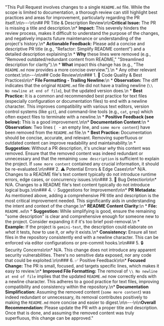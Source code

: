 "This Pull Request involves changes to a single `README.md` file. While the scope is limited to documentation, a thorough review can still highlight best practices and areas for improvement, particularly regarding the PR itself.\n\n---\n\n## PR Title & Description Review\n\n**Critical Issue:** The PR is missing a title and description.\n*   **Impact:** This severely hinders the review process, makes it difficult to understand the purpose of the changes, and negatively impacts future maintenance or understanding of the project's history.\n*   **Actionable Feedback:** Please add a concise and descriptive PR title (e.g., \"Refactor: Simplify README content\") and a detailed description explaining:\n    *   **Why** these lines were removed (e.g., \"Removed outdated/redundant content from README,\" \"Streamlined description for clarity\").\n    *   **What** impact this change has (e.g., \"The `README.md` now provides a more concise overview.\").\n    *   Any other relevant context.\n\n---\n\n## Code Review\n\n### 1. 📝 Code Quality & Best Practices\n\n*   **File Formatting - Trailing Newline:**\n    *   **Observation:** The diff indicates that the original `README.md` file did not have a trailing newline (`\\ No newline at end of file`), but the updated version does.\n    *   **Best Practice:** It is a common and recommended best practice for text files (especially configuration or documentation files) to end with a newline character. This improves compatibility with various text editors, version control systems (like `git`), and command-line tools (e.g., `cat`, `grep`) which often expect files to terminate with a newline.\n    *   **Positive Feedback (see below):** This is a good improvement.\n\n*   **Documentation Content:**\n    *   **Observation:** Two lines (` ` - an empty line, and `some more content`) have been removed from the `README.md` file.\n    *   **Best Practice:** Documentation should be concise, accurate, and relevant. Removing superfluous or outdated content can improve readability and maintainability.\n    *   **Suggestion:** Without a PR description, it's unclear *why* this content was removed. Ensure that the removed content was indeed redundant or unnecessary and that the remaining `some description` is sufficient to explain the project. If `some more content` contained any crucial information, it should be re-evaluated.\n\n### 2. ⚠️ Potential Errors & Edge Cases\n\n*   N/A. Changes to a README file's text content typically do not introduce runtime errors, edge cases, or concurrency issues.\n\n### 3. 🐛 Bug Detection\n\n*   N/A. Changes to a README file's text content typically do not introduce logical bugs.\n\n### 4. 💡 Suggestions for Improvement\n\n*   **PR Metadata:** As mentioned above, adding a comprehensive PR title and description is the most critical improvement needed. This significantly aids in understanding the intent and context of the change.\n*   **README Content Clarity:**\n    *   **File:** `README.md`\n    *   **Suggestion:** While simplifying is good, ensure the remaining \"some description\" is clear and comprehensive enough for someone new to the project. Consider expanding it if it's too brief post-removal.\n    *   **Example:** If the project is `gemini-test`, the description could elaborate on *what* it tests, *how* to use it, or *why* it exists.\n*   **Consistency:** Ensure all text files in the repository consistently end with a newline character. This can be enforced via editor configurations or pre-commit hooks.\n\n### 5. 🔒 Security Concerns\n\n*   N/A. This change does not introduce any apparent security vulnerabilities. There's no sensitive data exposed, nor any code that could be exploited.\n\n### 6. ✅ Positive Feedback\n\n*   **Focused Change:** The PR is small, focused, and targets specific lines, which makes it easy to review.\n*   **Improved File Formatting:** The removal of `\\ No newline at end of file` implies that the updated `README.md` now correctly ends with a newline character. This adheres to a good practice for text files, improving compatibility and consistency within the repository.\n*   **Documentation Simplification:** Assuming the removed content (`some more content`) was indeed redundant or unnecessary, its removal contributes positively to making the `README.md` more concise and easier to digest.\n\n---\n\n**Overall Recommendation:** Please update the PR with a proper title and description. Once that is done, and assuming the removed content was truly superfluous, this change can be approved."